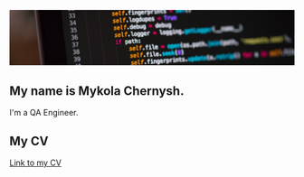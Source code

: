 [![Header](https://github.com/qaMykolaChernysh/Mykola_Chernysh/blob/main/CHp.jpg)]()
## My name is Mykola Chernysh.
I'm a QA Engineer.
## My CV
[Link to my CV](https://github.com/qaMykolaChernysh/Mykola_Chernysh/blob/main/%5BCV%5DQA_MYKOLA_CHERNYSH.en.pdf)
